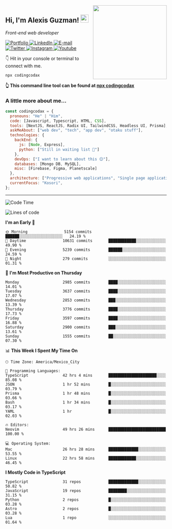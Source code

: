 <img align='right' src="https://media.giphy.com/media/M9gbBd9nbDrOTu1Mqx/giphy.gif" width="230">
<h2>Hi, I'm Alexis Guzman! <img src="https://media.giphy.com/media/hvRJCLFzcasrR4ia7z/giphy.gif" width="25px"></h2>
<p><em>Front-end web developer</em></p>

<p>
  <a href='https://www.codingcodax.dev' target='_blank'>
    <img alt='Portfolio' src='https://img.shields.io/badge/Portfolio-black?logo=vercel&style=flat-square'>
  </a>
  <a href='https://linkedin.com/in/codingcodax' target='_blank'>
    <img alt='LinkedIn' src='https://img.shields.io/badge/LinkedIn-black?logo=LinkedIn&style=flat-square'>
  </a>
  <a href='mailto:codingcodax@gmail.com' target='_blank'>
    <img alt='E-mail' src='https://img.shields.io/badge/Email-black?logo=Gmail&style=flat-square'>
  </a>
  <a href='https://twitter.com/codingcodax' target='_blank'>
    <img alt='Twitter' src='https://img.shields.io/badge/Twitter-black?logo=Twitter&style=flat-square'>
  </a>
  <a href='https://www.instagram.com/codingcodax' target='_blank'>
    <img alt='Instagram' src='https://img.shields.io/badge/Instagram-black?logo=Instagram&style=flat-square'>
  </a>
  <a href='https://www.youtube.com/@codingcodax' target='_blank'>
    <img alt='Youtube' src='https://img.shields.io/badge/YouTube-black?logo=Youtube&style=flat-square'>
  </a>
</p>

👇 Hit in your console or terminal to connect with me.

```bash
npx codingcodax
```
**👆 This command line tool can be found at [npx codingcodax](https://github.com/codingcodax/npx-codingcodax)**

<h3>A little more about me...</h3>

```javascript
const codingcodax = {
  pronouns: "He" | "Him",
  code: [Javascript, Typescript, HTML, CSS],
  tools: [NextJS, ReactJS, Radix UI, TailwindCSS, Headless UI, Prisma],
  askMeAbout: ["web dev", "tech", "app dev", "otaku stuff"],
  technologies: {
    backEnd: {
      js: [Node, Express],
      python: ["Still in waiting list 🥲"]
    },
    devOps: ["I want to learn about this 😊"],
    databases: [Mongo DB, MySQL],
    misc: [Firebase, Figma, Planetscale]
  },
  architecture: ["Progressive web applications", "Single page applications"],
  currentFocus: "Kosori",
};
```

---

<!--START_SECTION:waka-->
![Code Time](http://img.shields.io/badge/Code%20Time-2%2C369%20hrs%2050%20mins-blue)

![Lines of code](https://img.shields.io/badge/From%20Hello%20World%20I%27ve%20Written-9.3%20million%20lines%20of%20code-blue)

**I'm an Early 🐤** 

```text
🌞 Morning                5154 commits        ██████░░░░░░░░░░░░░░░░░░░   24.19 % 
🌆 Daytime                10631 commits       ████████████░░░░░░░░░░░░░   49.90 % 
🌃 Evening                5239 commits        ██████░░░░░░░░░░░░░░░░░░░   24.59 % 
🌙 Night                  279 commits         ░░░░░░░░░░░░░░░░░░░░░░░░░   01.31 % 
```
📅 **I'm Most Productive on Thursday** 

```text
Monday                   2985 commits        ████░░░░░░░░░░░░░░░░░░░░░   14.01 % 
Tuesday                  3637 commits        ████░░░░░░░░░░░░░░░░░░░░░   17.07 % 
Wednesday                2853 commits        ███░░░░░░░░░░░░░░░░░░░░░░   13.39 % 
Thursday                 3776 commits        ████░░░░░░░░░░░░░░░░░░░░░   17.73 % 
Friday                   3597 commits        ████░░░░░░░░░░░░░░░░░░░░░   16.88 % 
Saturday                 2900 commits        ███░░░░░░░░░░░░░░░░░░░░░░   13.61 % 
Sunday                   1555 commits        ██░░░░░░░░░░░░░░░░░░░░░░░   07.30 % 
```


📊 **This Week I Spent My Time On** 

```text
🕑︎ Time Zone: America/Mexico_City

💬 Programming Languages: 
TypeScript               42 hrs 4 mins       █████████████████████░░░░   85.08 % 
JSON                     1 hr 52 mins        █░░░░░░░░░░░░░░░░░░░░░░░░   03.79 % 
Prisma                   1 hr 48 mins        █░░░░░░░░░░░░░░░░░░░░░░░░   03.66 % 
Bash                     1 hr 34 mins        █░░░░░░░░░░░░░░░░░░░░░░░░   03.17 % 
YAML                     1 hr                █░░░░░░░░░░░░░░░░░░░░░░░░   02.03 % 

🔥 Editors: 
Neovim                   49 hrs 26 mins      █████████████████████████   100.00 % 

💻 Operating System: 
Mac                      26 hrs 28 mins      █████████████░░░░░░░░░░░░   53.55 % 
Linux                    22 hrs 58 mins      ████████████░░░░░░░░░░░░░   46.45 % 
```

**I Mostly Code in TypeScript** 

```text
TypeScript               31 repos            █████████████░░░░░░░░░░░░   50.82 % 
JavaScript               19 repos            ████████░░░░░░░░░░░░░░░░░   31.15 % 
Python                   2 repos             █░░░░░░░░░░░░░░░░░░░░░░░░   03.28 % 
Astro                    2 repos             █░░░░░░░░░░░░░░░░░░░░░░░░   03.28 % 
Lua                      1 repo              ░░░░░░░░░░░░░░░░░░░░░░░░░   01.64 % 
```




<!--END_SECTION:waka-->
